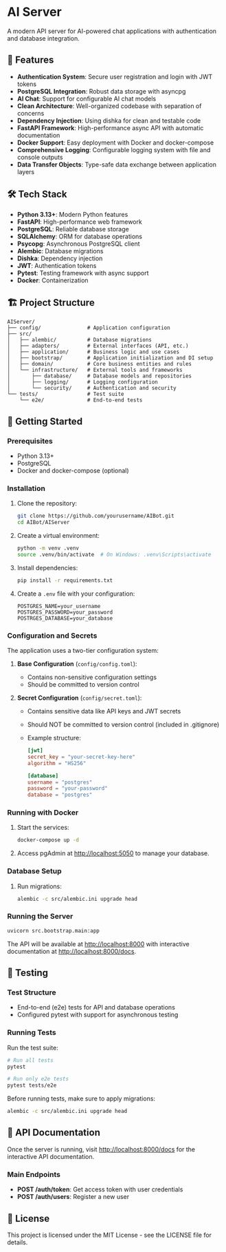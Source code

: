 # AI Server

A modern API server for AI-powered chat applications with authentication and database integration.

## 🚀 Features

- **Authentication System**: Secure user registration and login with JWT tokens
- **PostgreSQL Integration**: Robust data storage with asyncpg
- **AI Chat**: Support for configurable AI chat models
- **Clean Architecture**: Well-organized codebase with separation of concerns
- **Dependency Injection**: Using dishka for clean and testable code
- **FastAPI Framework**: High-performance async API with automatic documentation
- **Docker Support**: Easy deployment with Docker and docker-compose
- **Comprehensive Logging**: Configurable logging system with file and console outputs
- **Data Transfer Objects**: Type-safe data exchange between application layers

## 🛠️ Tech Stack

- **Python 3.13+**: Modern Python features
- **FastAPI**: High-performance web framework
- **PostgreSQL**: Reliable database storage
- **SQLAlchemy**: ORM for database operations
- **Psycopg**: Asynchronous PostgreSQL client
- **Alembic**: Database migrations
- **Dishka**: Dependency injection
- **JWT**: Authentication tokens
- **Pytest**: Testing framework with async support
- **Docker**: Containerization

## 🏗️ Project Structure

```text
AIServer/
├── config/               # Application configuration
├── src/
│   ├── alembic/          # Database migrations
│   ├── adapters/         # External interfaces (API, etc.)
│   ├── application/      # Business logic and use cases
│   ├── bootstrap/        # Application initialization and DI setup
│   ├── domain/           # Core business entities and rules
│   └── infrastructure/   # External tools and frameworks
│       ├── database/     # Database models and repositories
│       ├── logging/      # Logging configuration
│       └── security/     # Authentication and security
└── tests/                # Test suite
    └── e2e/              # End-to-end tests
```

## 🚦 Getting Started

### Prerequisites

- Python 3.13+
- PostgreSQL
- Docker and docker-compose (optional)

### Installation

1. Clone the repository:

   ```bash
   git clone https://github.com/yourusername/AIBot.git
   cd AIBot/AIServer
   ```

2. Create a virtual environment:

   ```bash
   python -m venv .venv
   source .venv/bin/activate  # On Windows: .venv\Scripts\activate
   ```

3. Install dependencies:

   ```bash
   pip install -r requirements.txt
   ```

4. Create a `.env` file with your configuration:

   ```text
   POSTGRES_NAME=your_username
   POSTGRES_PASSWORD=your_password
   POSTRGES_DATABASE=your_database
   ```

### Configuration and Secrets

The application uses a two-tier configuration system:

1. **Base Configuration** (`config/config.toml`):
   - Contains non-sensitive configuration settings
   - Should be committed to version control

2. **Secret Configuration** (`config/secret.toml`):
   - Contains sensitive data like API keys and JWT secrets
   - Should NOT be committed to version control (included in .gitignore)
   - Example structure:

     ```toml
     [jwt]
     secret_key = "your-secret-key-here"
     algorithm = "HS256"
     
     [database]
     username = "postgres"
     password = "your-password"
     database = "postgres"
     ```

### Running with Docker

1. Start the services:

   ```bash
   docker-compose up -d
   ```

2. Access pgAdmin at <http://localhost:5050> to manage your database.

### Database Setup

1. Run migrations:

   ```bash
   alembic -c src/alembic.ini upgrade head
   ```

### Running the Server

```bash
uvicorn src.bootstrap.main:app
```

The API will be available at <http://localhost:8000> with interactive documentation at <http://localhost:8000/docs>.

## 🧪 Testing

### Test Structure

- End-to-end (e2e) tests for API and database operations
- Configured pytest with support for asynchronous testing

### Running Tests

Run the test suite:

```bash
# Run all tests
pytest

# Run only e2e tests
pytest tests/e2e
```

Before running tests, make sure to apply migrations:

```bash
alembic -c src/alembic.ini upgrade head
```

## 📝 API Documentation

Once the server is running, visit <http://localhost:8000/docs> for the interactive API documentation.

### Main Endpoints

- **POST /auth/token**: Get access token with user credentials
- **POST /auth/users**: Register a new user

## 📄 License

This project is licensed under the MIT License - see the LICENSE file for details.
